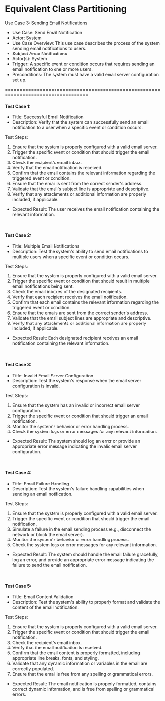 <h1>Equivalent Class Partitioning</h1>

Use Case 3: Sending Email Notifications

* Use Case: Send Email Notification<br />
* Actor: System<br />
* Use Case Overview: This use case describes the process of the system sending email notifications to users.<br />
* Subject Area: Notifications<br />
* Actor(s): System<br />
* Trigger: A specific event or condition occurs that requires sending an email notification to one or more users.<br />
* Preconditions: The system must have a valid email server configuration set up.<br />

===================================================================================

<h4>Test Case 1:</h4>

* Title: Successful Email Notification<br />
* Description: Verify that the system can successfully send an email notification to a user when a specific event or condition occurs.<br />

Test Steps:<br />

1. Ensure that the system is properly configured with a valid email server.<br />
2. Trigger the specific event or condition that should trigger the email notification.<br />
3. Check the recipient's email inbox.<br />
4. Verify that the email notification is received.<br />
5. Confirm that the email contains the relevant information regarding the triggered event or condition.<br />
6. Ensure that the email is sent from the correct sender's address.<br />
7. Validate that the email's subject line is appropriate and descriptive.<br />
8. Verify that any attachments or additional information are properly included, if applicable.<br />

* Expected Result: The user receives the email notification containing the relevant information.
<br />

<h4>Test Case 2:</h4>

* Title: Multiple Email Notifications<br />
* Description: Test the system's ability to send email notifications to multiple users when a specific event or condition occurs.<br />

Test Steps:<br />

1. Ensure that the system is properly configured with a valid email server.
2. Trigger the specific event or condition that should result in multiple email notifications being sent.
3. Check the email inboxes of the designated recipients.
4. Verify that each recipient receives the email notification.
5. Confirm that each email contains the relevant information regarding the triggered event or condition.
6. Ensure that the emails are sent from the correct sender's address.
7. Validate that the email subject lines are appropriate and descriptive.
8. Verify that any attachments or additional information are properly included, if applicable.

* Expected Result: Each designated recipient receives an email notification containing the relevant information.
<br />

<h4>Test Case 3:</h4>

* Title: Invalid Email Server Configuration<br />
* Description: Test the system's response when the email server configuration is invalid.<br />

Test Steps:<br />

1. Ensure that the system has an invalid or incorrect email server configuration.
2. Trigger the specific event or condition that should trigger an email notification.
3. Monitor the system's behavior or error handling process.
4. Check the system logs or error messages for any relevant information.

* Expected Result: The system should log an error or provide an appropriate error message indicating the invalid email server configuration.
<br />

<h4>Test Case 4:</h4>

* Title: Email Failure Handling<br />
* Description: Test the system's failure handling capabilities when sending an email notification.<br />

Test Steps:<br />

1. Ensure that the system is properly configured with a valid email server.
2. Trigger the specific event or condition that should trigger the email notification.
3. Simulate a failure in the email sending process (e.g., disconnect the network or block the email server).
4. Monitor the system's behavior or error handling process.
5. Check the system logs or error messages for any relevant information.

* Expected Result: The system should handle the email failure gracefully, log an error, and provide an appropriate error message indicating the failure to send the email notification.
<br />

<h4>Test Case 5:</h4>

* Title: Email Content Validation<br />
* Description: Test the system's ability to properly format and validate the content of the email notification.<br />

Test Steps:<br />

1. Ensure that the system is properly configured with a valid email server.
2. Trigger the specific event or condition that should trigger the email notification.
3. Check the recipient's email inbox.
4. Verify that the email notification is received.
5. Confirm that the email content is properly formatted, including appropriate line breaks, fonts, and styling.
6. Validate that any dynamic information or variables in the email are correctly populated.
7. Ensure that the email is free from any spelling or grammatical errors.

* Expected Result: The email notification is properly formatted, contains correct dynamic information, and is free from spelling or grammatical errors.
